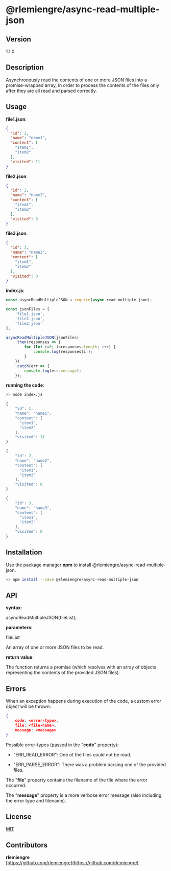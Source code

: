 # @rlemiengre/async-read-multiple-json

## Version

1.1.0

## Description

Asynchronously read the contents of one or more JSON files into a promise-wrapped array,
in order to process the contents of the files only after they are all read and parsed correctly.

## Usage

**file1.json**:
```json
{
  "id": 1,
  "name": "name1",
  "content": [
    "item1",
    "item2"
  ],
  "visited": 11
}

```

**file2.json**:
```json
{
  "id": 2,
  "name": "name2",
  "content": [
    "item1",
    "item2"
  ],
  "visited": 8
}
```

**file3.json**:
```json
{
  "id": 3,
  "name": "name3",
  "content": [
    "item1",
    "item2"
  ],
  "visited": 0
}
```

**index.js**:

```js
const asyncReadMultipleJSON = require(async-read-multiple-json);  

const jsonFiles = [ 
	'file1.json', 
	'file2.json', 
	'file3.json'
];   

asyncReadMultipleJSON(jsonFiles)
    .then(responses => { 
        for (let i=0; i<responses.length; i++) {
            console.log(responses[i]);
        }
    })
    .catch(err => {
        console.log(err.message);
    });
```

**running the code**:
```bash
>> node index.js
```

```js
{
    "id": 1,
    "name": "name1",
    "content": [
      "item1",
      "item2"
    ],
    "visited": 11
}

{
    "id": 2,
    "name": "name2",
    "content": [
      "item1",
      "item2"
    ],
    "visited": 8
}

{
    "id": 3,
    "name": "name3",
    "content": [
      "item1",
      "item2"
    ],
    "visited": 0
}
```

## Installation

Use the package manager **npm** to install @rlemiengre/async-read-multiple-json.

```bash
>> npm install --save @rlemiengre/async-read-multiple-json
```

## API

**syntax**:

asyncReadMultipleJSON(fileList);

**parameters**:

fileList

An array of one or more JSON files to be read.

**return value**:

The function returns a promise (which resolves with an array of objects representing the contents of the provided JSON files).

## Errors

When an exception happens during execution of the code, a custom error object will be thrown:  

```json
{
    code: <error-type>,
    file: <file-name>,
    message: <message>
}
```

Possible error-types (passed in the "**code**" property):  

- "ERR_READ_ERROR":
One of the files could not be read.

- "ERR_PARSE_ERROR":
There was a problem parsing one of the provided files.

The "**file**" property contains the filename of the file where the error occurred.

The "**message**" property is a more verbose error message (also including the error type and filename).

## License
[MIT](https://choosealicense.com/licenses/mit/)

## Contributors

**rlemiengre**  
[https://github.com/rlemiengre](https://github.com/rlemiengre)